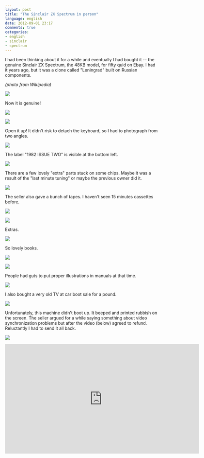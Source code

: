 ```yaml
---
layout: post
title: "The Sinclair ZX Spectrum in person"
language: english
date: 2012-09-01 23:17
comments: true
categories: 
- english
- sinclair
- spectrum
---
```

I had been thinking about it for a while and eventually I had bought it -- the genuine Sinclair ZX Spectrum, the 48KB model, for fifty quid on Ebay. I had it years ago, but it was a clone called "Leningrad" built on Russian components. 

*(photo from Wikipedia)*

![](/images/blog/sinclair-zx-spectrum/sinclair-zx-specturm-leningrad-board.jpg)

Now it is genuine!

![](/images/blog/sinclair-zx-spectrum/IMG_0702.JPG)

![](/images/blog/sinclair-zx-spectrum/IMG_0705.JPG)

Open it up! It didn't risk to detach the keyboard, so I had to photograph from two angles.

![](/images/blog/sinclair-zx-spectrum/IMG_0708.JPG)

The label "1982 ISSUE TWO" is visible at the bottom left.

![](/images/blog/sinclair-zx-spectrum/IMG_0709.JPG)

There are a few lovely "extra" parts stuck on some chips. Maybe it was a result of the "last minute tuning" or maybe the previous owner did it.

![](/images/blog/sinclair-zx-spectrum/IMG_0711.JPG)

The seller also gave a bunch of tapes. I haven't seen 15 minutes cassettes before.

![](/images/blog/sinclair-zx-spectrum/IMG_0713.JPG)

![](/images/blog/sinclair-zx-spectrum/IMG_0714.JPG)

Extras.

![](/images/blog/sinclair-zx-spectrum/IMG_0715.JPG)

So lovely books.

![](/images/blog/sinclair-zx-spectrum/IMG_0812.JPG)

![](/images/blog/sinclair-zx-spectrum/IMG_0813.JPG)

People had guts to put proper illustrations in manuals at that time.

![](/images/blog/sinclair-zx-spectrum/IMG_0814.JPG)

I also bought a very old TV at car boot sale for a pound.

![](/images/blog/sinclair-zx-spectrum/IMG_0811.JPG)

Unfortunately, this machine didn't boot up. It beeped and printed rubbish on the screen. The seller argued for a while saying something about video synchronization problems but after the video (below) agreed to refund. Reluctantly I had to send it all back.

![](/images/blog/sinclair-zx-spectrum/IMG_0808.JPG)

<iframe width="640" height="360" src="http://www.youtube.com/embed/ODSrvOOc_xg" frameborder="0" allowfullscreen></iframe>
